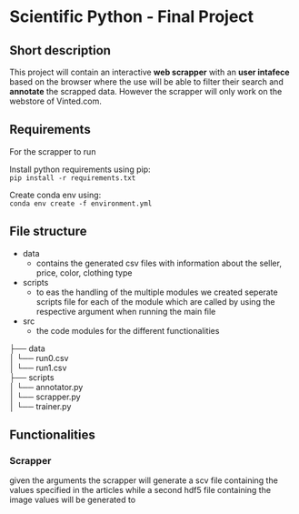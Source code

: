 # Scientific Python - Final Project

## Short description
This project will contain an interactive **web scrapper** with an **user intafece** based on the browser where the use will be able to filter their search and **annotate** the scrapped data. However the scrapper will only work on the webstore of Vinted.com.

## Requirements
For the scrapper to run 

Install python requirements using pip:  
```pip install -r requirements.txt```  

Create conda env using:  
```conda env create -f environment.yml ```

## File structure
- data
    - contains the generated csv files with information about the seller, price, color, clothing type
- scripts
    - to eas the handling of the multiple modules we created seperate scripts file for each of the module which are called by using the respective argument when running the main file
- src
    - the code modules for the different functionalities

├── data     
│   └── run0.csv  
│   └── run1.csv  
├── scripts  
│   └── annotator.py  
│   └── scrapper.py  
│   └── trainer.py  

## Functionalities

### Scrapper
given the arguments the scrapper will generate a scv file containing the values specified in the articles while a second hdf5 file containing the image values will be generated to
